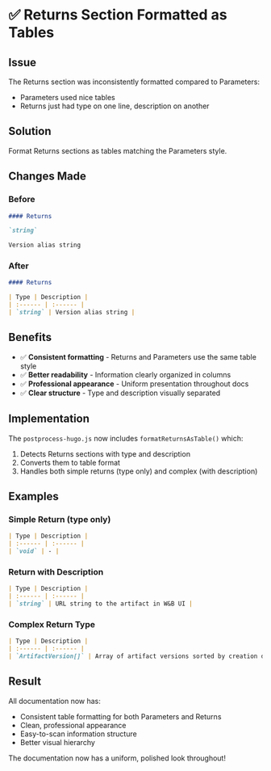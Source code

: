 # ✅ Returns Section Formatted as Tables

## Issue
The Returns section was inconsistently formatted compared to Parameters:
- Parameters used nice tables
- Returns just had type on one line, description on another

## Solution
Format Returns sections as tables matching the Parameters style.

## Changes Made

### Before
```markdown
#### Returns

`string`

Version alias string
```

### After
```markdown
#### Returns

| Type | Description |
| :------ | :------ |
| `string` | Version alias string |
```

## Benefits

- ✅ **Consistent formatting** - Returns and Parameters use the same table style
- ✅ **Better readability** - Information clearly organized in columns
- ✅ **Professional appearance** - Uniform presentation throughout docs
- ✅ **Clear structure** - Type and description visually separated

## Implementation

The `postprocess-hugo.js` now includes `formatReturnsAsTable()` which:
1. Detects Returns sections with type and description
2. Converts them to table format
3. Handles both simple returns (type only) and complex (with description)

## Examples

### Simple Return (type only)
```markdown
| Type | Description |
| :------ | :------ |
| `void` | - |
```

### Return with Description
```markdown
| Type | Description |
| :------ | :------ |
| `string` | URL string to the artifact in W&B UI |
```

### Complex Return Type
```markdown
| Type | Description |
| :------ | :------ |
| `ArtifactVersion[]` | Array of artifact versions sorted by creation date |
```

## Result

All documentation now has:
- Consistent table formatting for both Parameters and Returns
- Clean, professional appearance
- Easy-to-scan information structure
- Better visual hierarchy

The documentation now has a uniform, polished look throughout!
